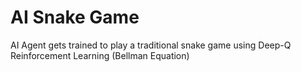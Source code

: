 # AI Snake Game
 AI Agent gets trained to play a traditional snake game using Deep-Q Reinforcement Learning (Bellman Equation)
